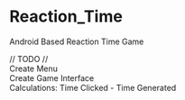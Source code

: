 # Reaction_Time
Android Based Reaction Time Game

// TODO //
</br>Create Menu
</br>Create Game Interface
</br>Calculations: Time Clicked - Time Generated
